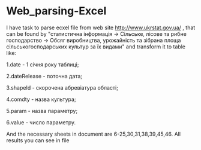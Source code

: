 # Web_parsing-Excel

I have task to parse ecxel file from web site http://www.ukrstat.gov.ua/ , that can be found by "статистична інформація -> Сільське, лісове та рибне господарство -> Обсяг виробництва, урожайність та зібрана площа сільськогосподарських культур за їх видами" and transform it to table like:

1.date - 1 січня року таблиці;

2.dateRelease - поточна дата;

3.shapeId - скорочена абревіатура області;

4.comdty - назва культура;

5.param - назва параметру;

6.value - число параметру.

And the necessary sheets in document are 6-25,30,31,38,39,45,46. All results you can see in file 

